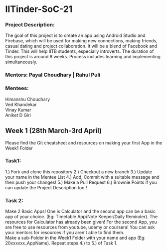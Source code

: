 # IITinder-SoC-21
### Project Description:
The goal of this project is to create an app using Android Studio and Firebase, which will be used for making new connections, making friends, casual dating and project collaboration. It will be a blend of Facebook and Tinder. This will help IITB students, especially introverts. The duration of this project is around 8 weeks. Process includes learning and implementing simultaneously.
### Mentors: Payal Choudhary | Rahul Puli
### Mentees: 
Himanshu Choudhary<br>
Ved Khandekar<br>
Vinay Kumar<br>
Aniket D Giri<br>

## Week 1 (28th March-3rd April)
Please find the Git cheatsheet and resources on making your first App in the Week1 Folder
### Task1:
1.) Fork and clone this repository
2.) Checkout a new branch
3.) Update your name in the Mentee List
4.) Add, Commit with a suitable message and then push your changes!
5.) Make a Pull Request
6.) Brownie Points if you can update the Project Description too.!
### Task 2:
Make 2 Basic Apps! One is Calculator and the second app can be a basic app of your choice. (Eg: Timetable App/Note Keeper/Daily Reminder). 
The resources for Calculator has already been given! For the second App, you are free to use resources from youtube, udemy or coursera! You can ask your mentors for resources if you aren't able to find them.<br>
Make a sub-Folder in the Week1 Folder with your name and app (Eg: 20xxxxxx_AppName). Repeat steps 4.) to 5.) of Task 1.
